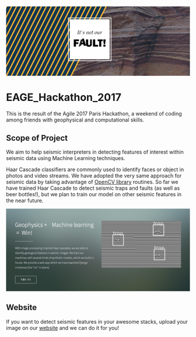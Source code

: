 ![It's not our fault!](logo.png?raw=true "It's not our fault!")

# EAGE_Hackathon_2017
This is the result of the Agile 2017 Paris Hackathon, a weekend of coding among friends with geophysical and computational skills.

## Scope of Project
We aim to help seismic interpreters in detecting features of interest within seismic data using Machine Learning techniques.

Haar Cascade classifiers are commonly used to identify faces or object in photos and video streams. We have adopted the very same approach
for seismic data by taking advantage of [OpenCV library](http://opencv.org) routines. So far we have trained Haar Cascade to detect seismic
traps and faults (as well as beer bottles!), but we plan to train our model on other seismic features in the near future.

![Website](website_ban.png?raw=true "Website screenshot")

## Website
If you want to detect seismic features in your awesome stacks, upload your image on our [website](http://itsnotourfault.herokuapp.com)
and we can do it for you!

